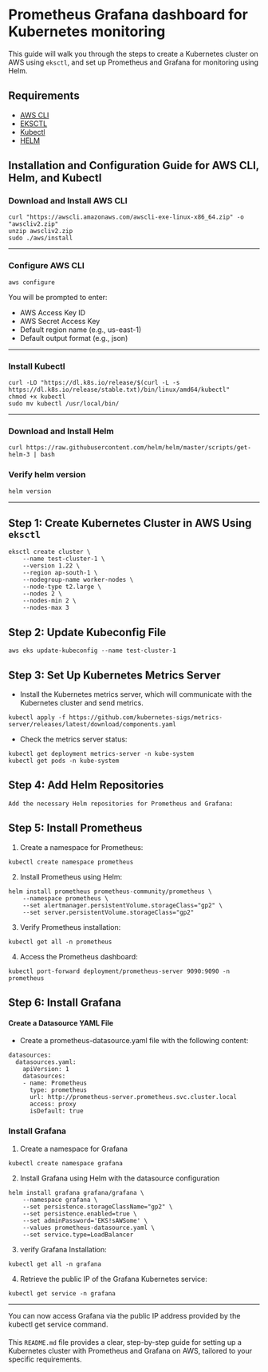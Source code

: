 # Prometheus Grafana dashboard for Kubernetes monitoring

This guide will walk you through the steps to create a Kubernetes cluster on AWS using `eksctl`, and set up Prometheus and Grafana for monitoring using Helm.

## Requirements

- [AWS CLI](https://aws.amazon.com/cli/)
- [EKSCTL](https://eksctl.io/)
- [Kubectl](https://kubernetes.io/docs/tasks/tools/install-kubectl/)
- [HELM](https://helm.sh/docs/intro/install/)
## Installation and Configuration Guide for AWS CLI, Helm, and Kubectl
### Download and Install AWS CLI
```
curl "https://awscli.amazonaws.com/awscli-exe-linux-x86_64.zip" -o "awscliv2.zip"
unzip awscliv2.zip
sudo ./aws/install
```
---
### Configure AWS CLI
```
aws configure
```
You will be prompted to enter:
- AWS Access Key ID
- AWS Secret Access Key
- Default region name (e.g., us-east-1)
- Default output format (e.g., json)

---
### Install Kubectl 
```
curl -LO "https://dl.k8s.io/release/$(curl -L -s https://dl.k8s.io/release/stable.txt)/bin/linux/amd64/kubectl"
chmod +x kubectl
sudo mv kubectl /usr/local/bin/
```
---
### Download and Install Helm

```
curl https://raw.githubusercontent.com/helm/helm/master/scripts/get-helm-3 | bash
```
### Verify helm version 
```
helm version
```

---

## Step 1: Create Kubernetes Cluster in AWS Using `eksctl`

```
eksctl create cluster \
    --name test-cluster-1 \
    --version 1.22 \
    --region ap-south-1 \
    --nodegroup-name worker-nodes \
    --node-type t2.large \
    --nodes 2 \
    --nodes-min 2 \
    --nodes-max 3
```

## Step 2: Update Kubeconfig File

```
aws eks update-kubeconfig --name test-cluster-1
```

## Step 3: Set Up Kubernetes Metrics Server
- Install the Kubernetes metrics server, which will communicate with the Kubernetes cluster and send metrics.

```
kubectl apply -f https://github.com/kubernetes-sigs/metrics-server/releases/latest/download/components.yaml

```
- Check the metrics server status:

```
kubectl get deployment metrics-server -n kube-system
kubectl get pods -n kube-system

```
## Step 4: Add Helm Repositories

```
Add the necessary Helm repositories for Prometheus and Grafana:
```

## Step 5: Install Prometheus
1. Create a namespace for Prometheus:
```
kubectl create namespace prometheus

```
2. Install Prometheus using Helm:
```
helm install prometheus prometheus-community/prometheus \
    --namespace prometheus \
    --set alertmanager.persistentVolume.storageClass="gp2" \
    --set server.persistentVolume.storageClass="gp2"
```
3. Verify Prometheus installation:
```
kubectl get all -n prometheus
```
4. Access the Prometheus dashboard:
```
kubectl port-forward deployment/prometheus-server 9090:9090 -n prometheus

```
## Step 6: Install Grafana
#### Create a Datasource YAML File
- Create a prometheus-datasource.yaml file with the following content:
```
datasources:
  datasources.yaml:
    apiVersion: 1
    datasources:
    - name: Prometheus
      type: prometheus
      url: http://prometheus-server.prometheus.svc.cluster.local
      access: proxy
      isDefault: true
```
### Install Grafana
1. Create a namespace for Grafana
```
kubectl create namespace grafana
```

2. Install Grafana using Helm with the datasource configuration
```
helm install grafana grafana/grafana \
    --namespace grafana \
    --set persistence.storageClassName="gp2" \
    --set persistence.enabled=true \
    --set adminPassword='EKS!sAWSome' \
    --values prometheus-datasource.yaml \
    --set service.type=LoadBalancer
```

3. verify Grafana Installation:

```
kubectl get all -n grafana
```

4. Retrieve the public IP of the Grafana Kubernetes service:

```
kubectl get service -n grafana
```
---
You can now access Grafana via the public IP address provided by the kubectl get service command.


#### 
This `README.md` file provides a clear, step-by-step guide for setting up a Kubernetes cluster with Prometheus and Grafana on AWS, tailored to your specific requirements.



